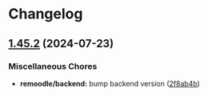 # Changelog

## [1.45.2](https://github.com/remoodle/heresy/compare/remoodle/telegram_bot-v0.0.1...remoodle/telegram_bot-v1.45.2) (2024-07-23)


### Miscellaneous Chores

* **remoodle/backend:** bump backend version ([2f8ab4b](https://github.com/remoodle/heresy/commit/2f8ab4b894d6c9d118469dc0816a7d5dfc9c78dd))
